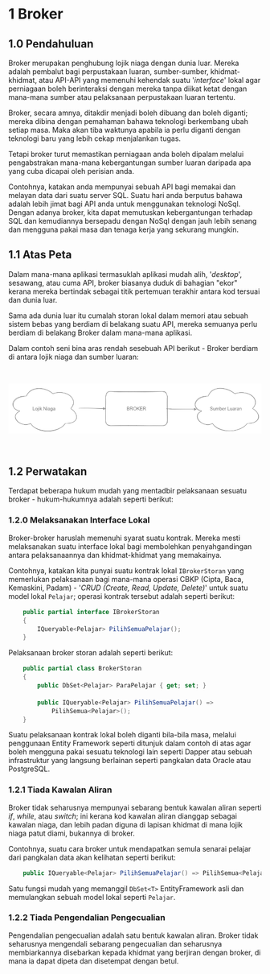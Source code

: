 # 1 Broker

## 1.0 Pendahuluan
Broker merupakan penghubung lojik niaga dengan dunia luar. Mereka adalah pembalut bagi perpustakaan luaran, sumber-sumber, khidmat-khidmat, atau API-API yang memenuhi kehendak suatu '_interface_' lokal agar perniagaan boleh berinteraksi dengan mereka tanpa diikat ketat dengan mana-mana sumber atau pelaksanaan perpustakaan luaran tertentu.

Broker, secara amnya, ditakdir menjadi boleh dibuang dan boleh diganti; mereka dibina dengan pemahaman bahawa teknologi berkembang ubah setiap masa. Maka akan tiba waktunya apabila ia perlu diganti dengan teknologi baru yang lebih cekap menjalankan tugas.

Tetapi broker turut memastikan perniagaan anda boleh dipalam melalui pengabstrakan mana-mana kebergantungan sumber luaran daripada apa yang cuba dicapai oleh perisian anda.

Contohnya, katakan anda mempunyai sebuah API bagi memakai dan melayan data dari suatu server SQL. Suatu hari anda berputus bahawa adalah lebih jimat bagi API anda untuk menggunakan teknologi NoSql. Dengan adanya broker, kita dapat memutuskan kebergantungan terhadap SQL dan kemudiannya bersepadu dengan NoSql dengan jauh lebih senang dan mengguna pakai masa dan tenaga kerja yang sekurang mungkin.

## 1.1 Atas Peta
Dalam mana-mana aplikasi termasuklah aplikasi mudah alih, '_desktop_', sesawang, atau cuma API, broker biasanya duduk di bahagian "ekor" kerana mereka bertindak sebagai titik pertemuan terakhir antara kod tersuai dan dunia luar.

Sama ada dunia luar itu cumalah storan lokal dalam memori atau sebuah sistem bebas yang berdiam di belakang suatu API, mereka semuanya perlu berdiam di belakang Broker dalam mana-mana aplikasi.

Dalam contoh seni bina aras rendah sesebuah API berikut - Broker berdiam di antara lojik niaga dan sumber luaran:

<br />
    <p align=center>
        <img src="https://github.com/hassanhabib/The-Standard-Malaysian/blob/main/1.%20Broker/Sumber/Brokers.png" />
    </p>
<br />

## 1.2 Perwatakan
Terdapat beberapa hukum mudah yang mentadbir pelaksanaan sesuatu broker - hukum-hukumnya adalah seperti berikut:

### 1.2.0 Melaksanakan Interface Lokal
Broker-broker haruslah memenuhi syarat suatu kontrak. Mereka mesti melaksanakan suatu interface lokal bagi membolehkan penyahgandingan antara pelaksanaannya dan khidmat-khidmat yang memakainya.

Contohnya, katakan kita punyai suatu kontrak lokal `IBrokerStoran` yang memerlukan pelaksanaan bagi mana-mana operasi CBKP (Cipta, Baca, Kemaskini, Padam) - '_CRUD (Create, Read, Update, Delete)_' untuk suatu model lokal `Pelajar`; operasi kontrak tersebut adalah seperti berikut:

```csharp
    public partial interface IBrokerStoran
    {
        IQueryable<Pelajar> PilihSemuaPelajar();
    }
```

Pelaksanaan broker storan adalah seperti berikut:

```csharp
    public partial class BrokerStoran
    {
        public DbSet<Pelajar> ParaPelajar { get; set; }

        public IQueryable<Pelajar> PilihSemuaPelajar() =>
            PilihSemua<Pelajar>();
    }
```

Suatu pelaksanaan kontrak lokal boleh diganti bila-bila masa, melalui penggunaan Entity Framework seperti ditunjuk dalam contoh di atas agar boleh mengguna pakai sesuatu teknologi lain seperti Dapper atau sebuah infrastruktur yang langsung berlainan seperti pangkalan data Oracle atau PostgreSQL.

### 1.2.1 Tiada Kawalan Aliran
Broker tidak seharusnya mempunyai sebarang bentuk kawalan aliran seperti _if_, _while_, atau _switch_; ini kerana kod kawalan aliran dianggap sebagai kawalan niaga, dan lebih padan diguna di lapisan khidmat di mana lojik niaga patut diami, bukannya di broker.

Contohnya, suatu cara broker untuk mendapatkan semula senarai pelajar dari pangkalan data akan kelihatan seperti berikut:

```csharp
    public IQueryable<Pelajar> PilihSemuaPelajar() => PilihSemua<Pelajar>();
```

Satu fungsi mudah yang memanggil `DbSet<T>` EntityFramework asli dan memulangkan sebuah model lokal seperti `Pelajar`.

### 1.2.2 Tiada Pengendalian Pengecualian
Pengendalian pengecualian adalah satu bentuk kawalan aliran. Broker tidak seharusnya mengendali sebarang pengecualian dan seharusnya membiarkannya disebarkan kepada khidmat yang berjiran dengan broker, di mana ia dapat dipeta dan disetempat dengan betul.